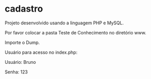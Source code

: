 # cadastro

Projeto desenvolvido usando a linguagem PHP e MySQL.

Por favor colocar a pasta Teste de Conhecimento no diretório www.

Importe o Dump.

Usuário para acesso no index.php:

Usuário: Bruno

Senha: 123
